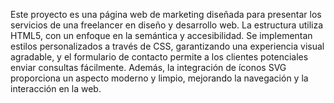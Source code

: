 Este proyecto es una página web de marketing diseñada para presentar los servicios de una freelancer en diseño y desarrollo web. 
La estructura utiliza HTML5, con un enfoque en la semántica y accesibilidad. Se implementan estilos personalizados a través de CSS, 
garantizando una experiencia visual agradable, y el formulario de contacto permite a los clientes potenciales enviar consultas fácilmente. 
Además, la integración de íconos SVG proporciona un aspecto moderno y limpio, mejorando la navegación y la interacción en la web.
